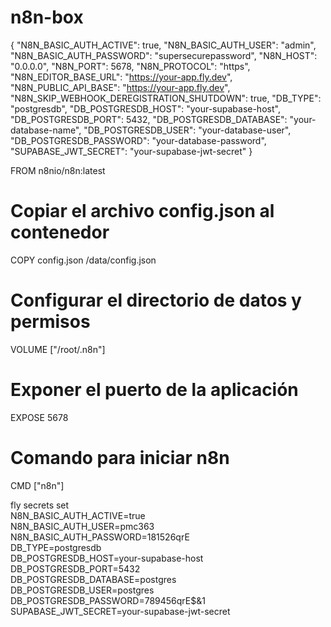 # n8n-box
{
  "N8N_BASIC_AUTH_ACTIVE": true,
  "N8N_BASIC_AUTH_USER": "admin",
  "N8N_BASIC_AUTH_PASSWORD": "supersecurepassword",
  "N8N_HOST": "0.0.0.0",
  "N8N_PORT": 5678,
  "N8N_PROTOCOL": "https",
  "N8N_EDITOR_BASE_URL": "https://your-app.fly.dev",
  "N8N_PUBLIC_API_BASE": "https://your-app.fly.dev",
  "N8N_SKIP_WEBHOOK_DEREGISTRATION_SHUTDOWN": true,
  "DB_TYPE": "postgresdb",
  "DB_POSTGRESDB_HOST": "your-supabase-host",
  "DB_POSTGRESDB_PORT": 5432,
  "DB_POSTGRESDB_DATABASE": "your-database-name",
  "DB_POSTGRESDB_USER": "your-database-user",
  "DB_POSTGRESDB_PASSWORD": "your-database-password",
  "SUPABASE_JWT_SECRET": "your-supabase-jwt-secret"
}

FROM n8nio/n8n:latest

# Copiar el archivo config.json al contenedor
COPY config.json /data/config.json

# Configurar el directorio de datos y permisos
VOLUME ["/root/.n8n"]

# Exponer el puerto de la aplicación
EXPOSE 5678

# Comando para iniciar n8n
CMD ["n8n"]

fly secrets set \
N8N_BASIC_AUTH_ACTIVE=true \
N8N_BASIC_AUTH_USER=pmc363 \
N8N_BASIC_AUTH_PASSWORD=181526qrE \
DB_TYPE=postgresdb \
DB_POSTGRESDB_HOST=your-supabase-host \
DB_POSTGRESDB_PORT=5432 \
DB_POSTGRESDB_DATABASE=postgres \
DB_POSTGRESDB_USER=postgres\
DB_POSTGRESDB_PASSWORD=789456qrE$&1 \
SUPABASE_JWT_SECRET=your-supabase-jwt-secret

